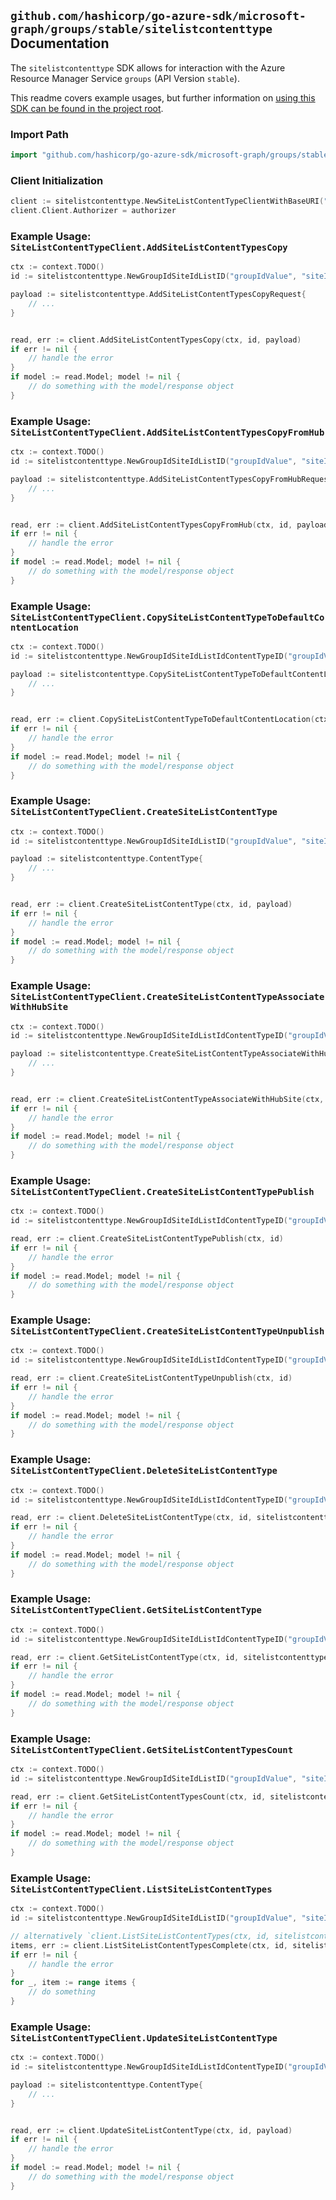 
## `github.com/hashicorp/go-azure-sdk/microsoft-graph/groups/stable/sitelistcontenttype` Documentation

The `sitelistcontenttype` SDK allows for interaction with the Azure Resource Manager Service `groups` (API Version `stable`).

This readme covers example usages, but further information on [using this SDK can be found in the project root](https://github.com/hashicorp/go-azure-sdk/tree/main/docs).

### Import Path

```go
import "github.com/hashicorp/go-azure-sdk/microsoft-graph/groups/stable/sitelistcontenttype"
```


### Client Initialization

```go
client := sitelistcontenttype.NewSiteListContentTypeClientWithBaseURI("https://management.azure.com")
client.Client.Authorizer = authorizer
```


### Example Usage: `SiteListContentTypeClient.AddSiteListContentTypesCopy`

```go
ctx := context.TODO()
id := sitelistcontenttype.NewGroupIdSiteIdListID("groupIdValue", "siteIdValue", "listIdValue")

payload := sitelistcontenttype.AddSiteListContentTypesCopyRequest{
	// ...
}


read, err := client.AddSiteListContentTypesCopy(ctx, id, payload)
if err != nil {
	// handle the error
}
if model := read.Model; model != nil {
	// do something with the model/response object
}
```


### Example Usage: `SiteListContentTypeClient.AddSiteListContentTypesCopyFromHub`

```go
ctx := context.TODO()
id := sitelistcontenttype.NewGroupIdSiteIdListID("groupIdValue", "siteIdValue", "listIdValue")

payload := sitelistcontenttype.AddSiteListContentTypesCopyFromHubRequest{
	// ...
}


read, err := client.AddSiteListContentTypesCopyFromHub(ctx, id, payload)
if err != nil {
	// handle the error
}
if model := read.Model; model != nil {
	// do something with the model/response object
}
```


### Example Usage: `SiteListContentTypeClient.CopySiteListContentTypeToDefaultContentLocation`

```go
ctx := context.TODO()
id := sitelistcontenttype.NewGroupIdSiteIdListIdContentTypeID("groupIdValue", "siteIdValue", "listIdValue", "contentTypeIdValue")

payload := sitelistcontenttype.CopySiteListContentTypeToDefaultContentLocationRequest{
	// ...
}


read, err := client.CopySiteListContentTypeToDefaultContentLocation(ctx, id, payload)
if err != nil {
	// handle the error
}
if model := read.Model; model != nil {
	// do something with the model/response object
}
```


### Example Usage: `SiteListContentTypeClient.CreateSiteListContentType`

```go
ctx := context.TODO()
id := sitelistcontenttype.NewGroupIdSiteIdListID("groupIdValue", "siteIdValue", "listIdValue")

payload := sitelistcontenttype.ContentType{
	// ...
}


read, err := client.CreateSiteListContentType(ctx, id, payload)
if err != nil {
	// handle the error
}
if model := read.Model; model != nil {
	// do something with the model/response object
}
```


### Example Usage: `SiteListContentTypeClient.CreateSiteListContentTypeAssociateWithHubSite`

```go
ctx := context.TODO()
id := sitelistcontenttype.NewGroupIdSiteIdListIdContentTypeID("groupIdValue", "siteIdValue", "listIdValue", "contentTypeIdValue")

payload := sitelistcontenttype.CreateSiteListContentTypeAssociateWithHubSiteRequest{
	// ...
}


read, err := client.CreateSiteListContentTypeAssociateWithHubSite(ctx, id, payload)
if err != nil {
	// handle the error
}
if model := read.Model; model != nil {
	// do something with the model/response object
}
```


### Example Usage: `SiteListContentTypeClient.CreateSiteListContentTypePublish`

```go
ctx := context.TODO()
id := sitelistcontenttype.NewGroupIdSiteIdListIdContentTypeID("groupIdValue", "siteIdValue", "listIdValue", "contentTypeIdValue")

read, err := client.CreateSiteListContentTypePublish(ctx, id)
if err != nil {
	// handle the error
}
if model := read.Model; model != nil {
	// do something with the model/response object
}
```


### Example Usage: `SiteListContentTypeClient.CreateSiteListContentTypeUnpublish`

```go
ctx := context.TODO()
id := sitelistcontenttype.NewGroupIdSiteIdListIdContentTypeID("groupIdValue", "siteIdValue", "listIdValue", "contentTypeIdValue")

read, err := client.CreateSiteListContentTypeUnpublish(ctx, id)
if err != nil {
	// handle the error
}
if model := read.Model; model != nil {
	// do something with the model/response object
}
```


### Example Usage: `SiteListContentTypeClient.DeleteSiteListContentType`

```go
ctx := context.TODO()
id := sitelistcontenttype.NewGroupIdSiteIdListIdContentTypeID("groupIdValue", "siteIdValue", "listIdValue", "contentTypeIdValue")

read, err := client.DeleteSiteListContentType(ctx, id, sitelistcontenttype.DefaultDeleteSiteListContentTypeOperationOptions())
if err != nil {
	// handle the error
}
if model := read.Model; model != nil {
	// do something with the model/response object
}
```


### Example Usage: `SiteListContentTypeClient.GetSiteListContentType`

```go
ctx := context.TODO()
id := sitelistcontenttype.NewGroupIdSiteIdListIdContentTypeID("groupIdValue", "siteIdValue", "listIdValue", "contentTypeIdValue")

read, err := client.GetSiteListContentType(ctx, id, sitelistcontenttype.DefaultGetSiteListContentTypeOperationOptions())
if err != nil {
	// handle the error
}
if model := read.Model; model != nil {
	// do something with the model/response object
}
```


### Example Usage: `SiteListContentTypeClient.GetSiteListContentTypesCount`

```go
ctx := context.TODO()
id := sitelistcontenttype.NewGroupIdSiteIdListID("groupIdValue", "siteIdValue", "listIdValue")

read, err := client.GetSiteListContentTypesCount(ctx, id, sitelistcontenttype.DefaultGetSiteListContentTypesCountOperationOptions())
if err != nil {
	// handle the error
}
if model := read.Model; model != nil {
	// do something with the model/response object
}
```


### Example Usage: `SiteListContentTypeClient.ListSiteListContentTypes`

```go
ctx := context.TODO()
id := sitelistcontenttype.NewGroupIdSiteIdListID("groupIdValue", "siteIdValue", "listIdValue")

// alternatively `client.ListSiteListContentTypes(ctx, id, sitelistcontenttype.DefaultListSiteListContentTypesOperationOptions())` can be used to do batched pagination
items, err := client.ListSiteListContentTypesComplete(ctx, id, sitelistcontenttype.DefaultListSiteListContentTypesOperationOptions())
if err != nil {
	// handle the error
}
for _, item := range items {
	// do something
}
```


### Example Usage: `SiteListContentTypeClient.UpdateSiteListContentType`

```go
ctx := context.TODO()
id := sitelistcontenttype.NewGroupIdSiteIdListIdContentTypeID("groupIdValue", "siteIdValue", "listIdValue", "contentTypeIdValue")

payload := sitelistcontenttype.ContentType{
	// ...
}


read, err := client.UpdateSiteListContentType(ctx, id, payload)
if err != nil {
	// handle the error
}
if model := read.Model; model != nil {
	// do something with the model/response object
}
```
